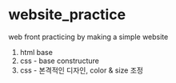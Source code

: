 # website_practice
web front practicing by making a simple website

1. html base
2. css - base constructure
3. css - 본격적인 디자인, color & size 조정
